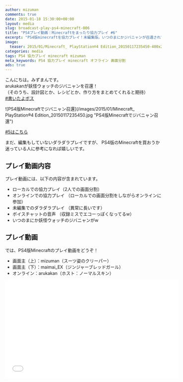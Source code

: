 ```yaml
---
author: mizuman
comments: true
date: 2015-01-18 15:30:00+00:00
layout: media
slug: broadcast-play-ps4-minecraft-006
title: "PS4プレイ動画｜Minecraftをまったり協力プレイ #6"
excerpt: "PS4版minecraftを協力プレイ！未編集版。いつのまにかジバニャンが召還されていた"
image:
  teaser: 2015/01/Minecraft_ PlayStation®4 Edition_20150117235450-400x250.png  #400x250.png
categories: media
tags: PS4 協力プレイ minecraft mizuman
meta_keywords: PS4 協力プレイ minecraft オフライン 画面分割
ads: true
---
```


こんにちは。みずまんです。  
arukakanが妖怪ウォッチのジバニャンを召還！  
（そのうち、設計図とか、レシピとか、作り方をまとめてくれると期待）  
[#書いたよボス](/2015/01/19/jibanyan/)

![PS4版Minecraftでジバニャン召還](/images/2015/01/Minecraft_ PlayStation®4 Edition_20150117235450.jpg "PS4版Minecraftでジバニャン召還")

[#5はこちら](/2015/01/17/broadcast-play-ps4-minecraft-005/)

まだ、編集もしていないダラダラプレイですが、
PS4版のMinecraftを買おうか迷っている人に参考になれば嬉しいです。

## プレイ動画内容

プレイ動画には、以下の内容が含まれています。

* ローカルでの協力プレイ（2人での画面分割）
* オンラインでの協力プレイ
  （ローカルでの画面分割をしながらオンラインに参加）
* 未編集でのダラダラプレイ
  （異常に長いです）
* ボイスチャットの音声
  （収録ミスでエコーっぽくなってるw）
* いつのまにか妖怪ウォッチのジバニャンがw

## プレイ動画

では、PS4版Minecraftのプレイ動画をどうぞ！

* 画面主（上）：mizuman（スーツ姿のクリーパー）
* 画面主（下）：maimai_EX（ジンジャーブレッドガール）
* オンライン：arukakan（ホスト：ノーマルスキン）

<iframe width="560" height="315" src="//www.youtube.com/embed/HadP4mWVM0Q" frameborder="0" allowfullscreen></iframe>
